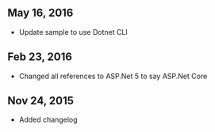 ## May 16, 2016
- Update sample to use Dotnet CLI

## Feb 23, 2016
- Changed all references to ASP.Net 5 to say ASP.Net Core

## Nov 24, 2015
- Added changelog
